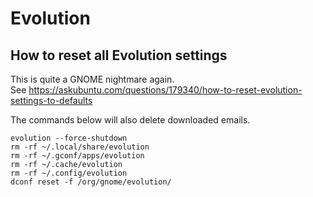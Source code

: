 # Evolution

## How to reset all Evolution settings
This is quite a GNOME nightmare again.  
See <https://askubuntu.com/questions/179340/how-to-reset-evolution-settings-to-defaults>

The commands below will also delete downloaded emails.

    evolution --force-shutdown
    rm -rf ~/.local/share/evolution
    rm -rf ~/.gconf/apps/evolution
    rm -rf ~/.cache/evolution
    rm -rf ~/.config/evolution
    dconf reset -f /org/gnome/evolution/

